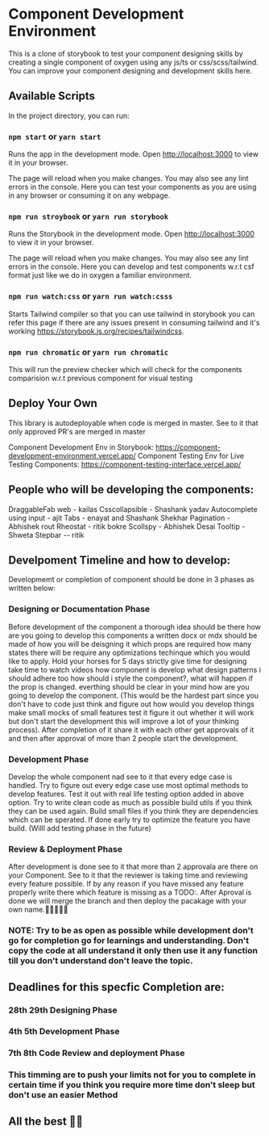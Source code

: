 # Component Development Environment

This is a clone of storybook to test your component designing skills by creating a single component of oxygen using any js/ts or css/scss/tailwind. You can improve your component designing and development skills here.

## Available Scripts

In the project directory, you can run:

### `npm start` or `yarn start`

Runs the app in the development mode. Open [http://localhost:3000](http://localhost:3000) to view it in your browser.

The page will reload when you make changes. You may also see any lint errors in the console. Here you can test your components as you are using in any browser or consuming it on any webpage.

### `npm run stroybook` or `yarn run storybook`

Runs the Storybook in the development mode. Open [http://localhost:3000](http://localhost:3000) to view it in your browser.

The page will reload when you make changes. You may also see any lint errors in the console. Here you can develop and test components w.r.t csf format just like we do in oxygen a familiar environment.

### `npm run watch:css` or `yarn run watch:csss`

Starts Tailwind compiler so that you can use tailwind in storybook you can refer this page if there are any issues present in consuming tailwind and it's working https://storybook.js.org/recipes/tailwindcss.

### `npm run chromatic` or `yarn run chromatic`

This will run the preview checker which will check for the components comparision w.r.t previous component for visual testing

## Deploy Your Own

This library is autodeployable when code is merged in master. See to it that only approved PR's are merged in master

Component Development Env in Storybook: https://component-development-environment.vercel.app/
Component Testing Env for Live Testing Components: https://component-testing-interface.vercel.app/

## People who will be developing the components:

DraggableFab web - kailas
Csscollapsible - Shashank yadav
Autocomplete using input - ajit
Tabs - enayat and Shashank Shekhar
Pagination - Abhishek rout
Rheostat - ritik bokre
Scollspy - Abhishek Desai
Tooltip - Shweta
Stepbar -- ritik

## Develpoment Timeline and how to develop:

Developmemt or completion of component should be done in 3 phases as written below:

### Designing or Documentation Phase

Before development of the component a thorough idea should be there how are you going to develop this components a written docx or mdx should be made of how you will be deisgning it which props are required how many states there will be require any optimizations techinque which you would like to apply.
Hold your horses for 5 days strictly give time for designing take time to watch videos how component is develop what design patterns i should adhere too how should i style the component?, what will happen if the prop is changed. everthing should be clear in your mind how are you going to develop the component. (This would be the hardest part since you don't have to code just think and figure out how would you develop things make small mocks of small features test it figure it out whether it will work but don't start the development this will improve a lot of your thinking process).
After completion of it share it with each other get approvals of it and then after approval of more than 2 people start the development.

### Development Phase

Develop the whole component nad see to it that every edge case is handled. Try to figure out every edge case use most optimal methods to develop features. Test it out with real life testing option added in above option. Try to write clean code as much as possible build utils if you think they can be used again. Build small files if you think they are dependencies which can be sperated. If done early try to optimize the feature you have build. (Willl add testing phase in the future)

### Review & Deployment Phase

After development is done see to it that more than 2 approvala are there on your Component. See to it that the reviewer is taking time and reviewing every feature possible. If by any reason if you have missed any feature properly write there which feature is missing as a TODO:.
After Aproval is done we will merge the branch and then deploy the pacakage with your own name.🚀🚀🚀🚀🚀

### NOTE: Try to be as open as possible while development don't go for completion go for learnings and understanding. Don't copy the code at all understand it only then use it any function till you don't understand don't leave the topic.

## Deadlines for this specfic Completion are:

### 28th 29th Designing Phase

### 4th 5th Development Phase

### 7th 8th Code Review and deployment Phase

### This timming are to push your limits not for you to complete in certain time if you think you require more time don't sleep but don't use an easier Method

## All the best 🥳🎉
